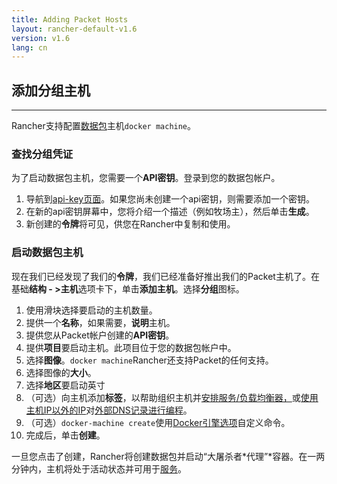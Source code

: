 ```yaml
---
title: Adding Packet Hosts
layout: rancher-default-v1.6
version: v1.6
lang: cn
---
```


## 添加分组主机

------

Rancher支持配置[数据包](https://www.packet.net/)主机`docker machine`。

### 查找分组凭证

为了启动数据包主机，您需要一个**API密钥**。登录到您的数据包帐户。

1. 导航到[api-key页面](https://app.packet.net/portal#/api-keys)。如果您尚未创建一个api密钥，则需要添加一个密钥。
2. 在新的api密钥屏幕中，您将介绍一个描述（例如牧场主），然后单击**生成**。
3. 新创建的**令牌**将可见，供您在Rancher中复制和使用。

### 启动数据包主机

现在我们已经发现了我们的**令牌**，我们已经准备好推出我们的Packet主机了。在基础**结构 - >主机**选项卡下，单击**添加主机**。选择**分组**图标。

1. 使用滑块选择要启动的主机数量。
2. 提供一个**名称**，如果需要，**说明**主机。
3. 提供您从Packet帐户创建的**API密钥**。
4. 提供**项目**要启动主机。此项目位于您的数据包帐户中。
5. 选择**图像**。`docker machine`Rancher还支持Packet的任何支持。
6. 选择图像的**大小**。
7. 选择**地区**要启动英寸
8. （可选）向主机添加**标签**，以帮助组织主机并[安排服务/负载均衡器，](https://github.com/rancher/rancher.github.io/blob/master/rancher/v1.6/cn/hosts/packet/%7B%7Bsite.baseurl%7D%7D/rancher/%7B%7Bpage.version%7D%7D/%7B%7Bpage.lang%7D%7D/cattle/scheduling)或[使用主机IP以外的IP](https://github.com/rancher/rancher.github.io/blob/master/rancher/v1.6/cn/hosts/packet/%7B%7Bsite.baseurl%7D%7D/rancher/%7B%7Bpage.version%7D%7D/%7B%7Bpage.lang%7D%7D/cattle/external-dns-service/#using-a-specific-ip-for-external-dns)对[外部DNS记录进行编程](https://github.com/rancher/rancher.github.io/blob/master/rancher/v1.6/cn/hosts/packet/%7B%7Bsite.baseurl%7D%7D/rancher/%7B%7Bpage.version%7D%7D/%7B%7Bpage.lang%7D%7D/cattle/external-dns-service/#using-a-specific-ip-for-external-dns)。
9. （可选）`docker-machine create`使用[Docker引擎选项](https://docs.docker.com/machine/refercnce/create/#specifying-configuration-options-for-the-created-docker-cngine)自定义命令。
10. 完成后，单击**创建**。

一旦您点击了创建，Rancher将创建数据包并启动“大屠杀者*代理”*容器。在一两分钟内，主机将处于活动状态并可用于[服务](https://github.com/rancher/rancher.github.io/blob/master/rancher/v1.6/cn/hosts/packet/%7B%7Bsite.baseurl%7D%7D/rancher/%7B%7Bpage.version%7D%7D/%7B%7Bpage.lang%7D%7D/cattle/adding-services)。